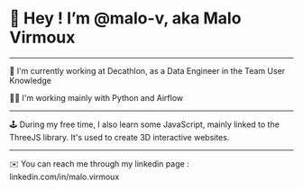 # 👋 Hey ! I’m @malo-v, aka Malo Virmoux 

---

🏃 I'm currently working at Decathlon, as a Data Engineer in the Team User Knowledge

👨‍💻 I'm working mainly with Python and Airflow

---

🕹️ During my free time, I also learn some JavaScript, mainly linked to the ThreeJS library. It's used to create 3D interactive websites.

---

✉️ You can reach me through my linkedin page : linkedin.com/in/malo.virmoux
